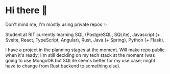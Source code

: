# Hi there 👋
Don't mind me, I'm mostly using private repos ✨

Student at RIT currently learning SQL (PostgreSQL, SQLite), Javascript (+ Svelte, React, TypeScript, Angular), Rust, Java (+ Spring), Python (+ Flask).

I have a project in the planning stages at the moment. Will make repo public when it's ready; I'm still deciding on my tech stack at the moment (was going to use MongoDB but SQLite seems better for my use case; might have to change from Rust backend to something else).

<!--
**lumitry/lumitry** is a ✨ _special_ ✨ repository because its `README.md` (this file) appears on your GitHub profile.

Here are some ideas to get you started:

- 🔭 I’m currently working on ...
- 🌱 I’m currently learning ...
- 👯 I’m looking to collaborate on ...
- 🤔 I’m looking for help with ...
- 💬 Ask me about ...
- 📫 How to reach me: ...
- 😄 Pronouns: ...
- ⚡ Fun fact: ...
-->
